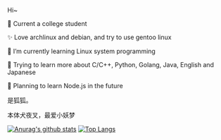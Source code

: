 Hi~

<!--
**weilinfox/weilinfox** is a ✨ _special_ ✨ repository because its `README.md` (this file) appears on your GitHub profile.

### Hi there 👋

Here are some ideas to get you started:

- 🔭 I’m currently working on ...
- 🌱 I’m currently learning ...
- 👯 I’m looking to collaborate on ...
- 🤔 I’m looking for help with ...
- 💬 Ask me about ...
- 📫 How to reach me: ...
- 😄 Pronouns: ...
- ⚡ Fun fact: ...
-->

👯 Current a college student

✨ Love archlinux and debian, and try to use gentoo linux

🌱 I’m currently learning Linux system programming

🌱 Trying to learn more about C/C++, Python, Golang, Java, English and Japanese

🌱 Planning to learn Node.js in the future

是狐狐。

本体犬夜叉，最爱小妖梦

[![Anurag's github stats](https://github-readme-stats.vercel.app/api?username=weilinfox)](https://github.com/anuraghazra/github-readme-stats) [![Top Langs](https://github-readme-stats.vercel.app/api/top-langs/?username=weilinfox&layout=compact)](https://github.com/anuraghazra/github-readme-stats)
